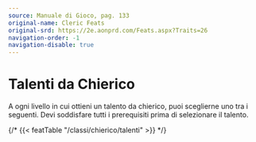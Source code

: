 ```yaml
---
source: Manuale di Gioco, pag. 133
original-name: Cleric Feats
original-srd: https://2e.aonprd.com/Feats.aspx?Traits=26
navigation-order: -1
navigation-disable: true
---
```


# Talenti da Chierico

A ogni livello in cui ottieni un talento da chierico, puoi sceglierne uno tra i
seguenti. Devi soddisfare tutti i prerequisiti prima di selezionare il talento.

{/* {{< featTable "/classi/chierico/talenti" >}} */}
